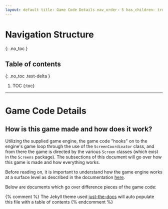 ```yaml
---
layout: default title: Game Code Details nav_order: 5 has_children: true permalink: /GameCodeDetails
---
```


# Navigation Structure

{: .no_toc }

## Table of contents

{: .no_toc .text-delta }

1. TOC {:toc}

---

# Game Code Details

## How is this game made and how does it work?

Utilizing the supplied game engine, the game code "hooks" on to the engine's game loop through the use of the `ScreenCoordinator` class, and from there the game is directed by the various `Screen` classes (which exist in the `Screens` package). The subsections of this document will go over how this game is made and how everything works.

Before reading on, it is important to understand how the game engine works at a surface level as described in the documentation [here](../GameEngine/game-engine.md).

Below are documents which go over difference pieces of the game code:

{% comment %} The Jekyll theme used [just-the-docs](https://pmarsceill.github.io/just-the-docs/) will auto populate this file with a table of contents {% endcomment %}